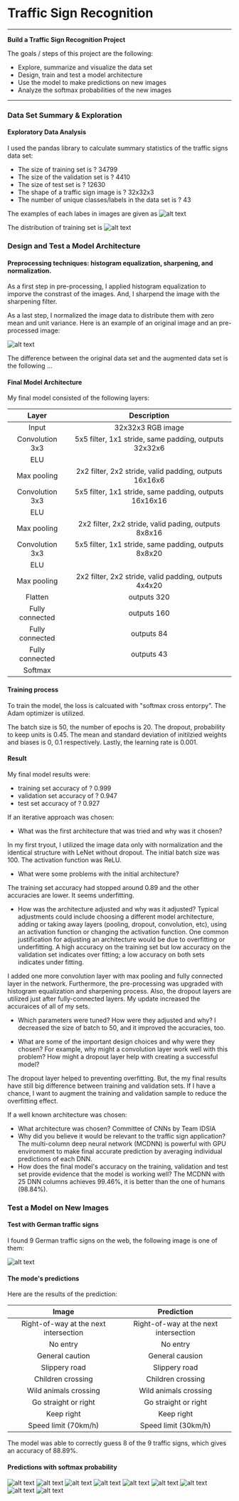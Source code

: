 # **Traffic Sign Recognition** 

---

**Build a Traffic Sign Recognition Project**

The goals / steps of this project are the following:
* Explore, summarize and visualize the data set
* Design, train and test a model architecture
* Use the model to make predictions on new images
* Analyze the softmax probabilities of the new images


[//]: # (Image References)

[image1]: ./writeupImages/index_samples.png "Samples"
[image2]: ./writeupImages/training_histogram.png "Histogram"
[image3]: ./writeupImages/original_preprocessing.png "Pre-processing"
[image4]: ./newImages_2/11.png "Traffic Sign 1"
[image5]: ./newImages_2/17.png "Traffic Sign 2"
[image6]: ./newImages_2/18.png "Traffic Sign 3"
[image7]: ./newImages_2/23.png "Traffic Sign 4"
[image8]: ./newImages_2/28.png "Traffic Sign 5"
[image9]: ./newImages_2/31.png "Traffic Sign 6"
[image10]: ./newImages_2/36.png "Traffic Sign 7"
[image11]: ./newImages_2/38.png "Traffic Sign 8"
[image12]: ./newImages_2/4.png "Traffic Sign 9"
[image13]: ./writeupimages_2/11_Top5.png
[image14]: ./writeupimages_2/18_Top5.png 
[image15]: ./writeupimages_2/18_Top5.png
[image16]: ./writeupimages_2/23_Top5.png
[image17]: ./writeupimages_2/28_Top5.png
[image18]: ./writeupimages_2/31_Top5.png
[image19]: ./writeupimages_2/36_Top5.png
[image20]: ./writeupimages_2/38_Top5.png
[image21]: ./writeupimages_2/4_Top5.png

---
### Data Set Summary & Exploration

#### Exploratory Data Analysis 

I used the pandas library to calculate summary statistics of the traffic
signs data set:

* The size of training set is ?   34799
* The size of the validation set is ?   4410  
* The size of test set is ?   12630
* The shape of a traffic sign image is ?   32x32x3
* The number of unique classes/labels in the data set is ?   43


The examples of each labes in images are given as
![alt text][Image1]

The distribution of training set is 
![alt text][Image2]

### Design and Test a Model Architecture

#### Preprocessing techniques: histogram equalization, sharpening, and normalization.


As a first step in pre-processing, I applied histogram equalization to imporve the constrast of the images. And, I sharpend the image with the sharpening filter.

As a last step, I normalized the image data to distribute them with zero mean and unit variance. Here is an example of an original image and an pre-processed image:

![alt text][image3]

The difference between the original data set and the augmented data set is the following ... 


#### Final Model Architecture

My final model consisted of the following layers:

| Layer                 |     Description                               | 
|:---------------------:|:---------------------------------------------:| 
| Input                 | 32x32x3 RGB image                             | 
| Convolution 3x3       | 5x5 filter, 1x1 stride, same padding, outputs 32x32x6     |
| ELU                  |                                               |
| Max pooling           | 2x2 filter, 2x2 stride, valid padding, outputs 16x16x6                |
| Convolution 3x3       | 5x5 filter, 1x1 stride, same padding, outputs 16x16x16    |
| ELU                  |                                               |
| Max pooling           | 2x2 filter, 2x2 stride, valid pading, outputs 8x8x16              |
| Convolution 3x3       | 5x5 filter, 1x1 stride, same padding, outputs 8x8x20  |
| ELU                  |                                               |
| Max pooling           | 2x2 filter, 2x2 stride, valid padding, outputs 4x4x20                 |
| Flatten       | outputs 320                                           |
| Fully connected       | outputs 160                                           |
| Fully connected       | outputs 84                                        |
| Fully connected       | outputs 43                                        |
| Softmax               |                                            |


#### Training process

To train the model, the loss is calcuated with "softmax cross entorpy". The Adam optimizer is utilized.

The batch size is 50, the number of epochs is 20. The dropout, probability to keep units is 0.45. The mean and standard deviation of initilzied weights and biases is 0, 0.1 respectively. Lastly, the learning rate is 0.001.

#### Result

My final model results were:
* training set accuracy of ?   0.999
* validation set accuracy of ?   0.947 
* test set accuracy of ?   0.927

If an iterative approach was chosen:
* What was the first architecture that was tried and why was it chosen?

In my first tryout, I utilized the image data only with normalization and the identical structure with LeNet without dropout. The initial batch size was 100. The activation function was ReLU.

* What were some problems with the initial architecture?

The training set accuracy had stopped around 0.89 and the other accuracies are lower. It seems underfitting.


* How was the architecture adjusted and why was it adjusted? Typical adjustments could include choosing a different model architecture, adding or taking away layers (pooling, dropout, convolution, etc), using an activation function or changing the activation function. One common justification for adjusting an architecture would be due to overfitting or underfitting. A high accuracy on the training set but low accuracy on the validation set indicates over fitting; a low accuracy on both sets indicates under fitting.

I added one more convolution layer with max pooling and fully connected layer in the network. Furthermore, the pre-processing was upgraded with histogram equalization and sharpening process. Also, the dropout layers are utilized just after fully-connected layers. My update increased the accuraices of all of my sets.

* Which parameters were tuned? How were they adjusted and why?
I decreased the size of batch to 50, and it improved the accuracies, too.

* What are some of the important design choices and why were they chosen? For example, why might a convolution layer work well with this problem? How might a dropout layer help with creating a successful model?

The dropout layer helped to preventing overfitting. But, the my final results have still big difference between training and validation sets. If I have a chance, I want to augment the training and validation sample to reduce the overfitting effect.


If a well known architecture was chosen:
* What architecture was chosen?   Committee of CNNs by Team IDSIA
* Why did you believe it would be relevant to the traffic sign application? The multi-column deep neural network (MCDNN) is powerful with GPU environment to make final accurate prediction by averaging individual predictions of each DNN.
* How does the final model's accuracy on the training, validation and test set provide evidence that the model is working well? The MCDNN with 25 DNN columns achieves 99.46%, it is better than the one of humans (98.84%). 


### Test a Model on New Images

#### Test with German traffic signs

I found 9 German traffic signs on the web, the following image is one of them:

![alt text][image12]

#### The mode's predictions

Here are the results of the prediction:

| Image                 |     Prediction                                | 
|:---------------------:|:---------------------------------------------:| 
| Right-of-way at the next intersection | Right-of-way at the next intersection | 
| No entry | No entry |
| General caution | General causion |
| Slippery road | Slippery road |
| Children crossing | Children crossing |
| Wild animals crossing | Wild animals crossing |
| Go straight or right | Go straight or right |
| Keep right | Keep right |
| Speed limit (70km/h)      | Speed limit (30km/h) |

The model was able to correctly guess 8 of the 9 traffic signs, which gives an accuracy of 88.89%. 

#### Predictions with softmax probability

![alt text][image13] ![alt text][image14] ![alt text][image15] 
![alt text][image16] ![alt text][image17] ![alt text][image18] 
![alt text][image19] ![alt text][image20] ![alt text][image21] 

